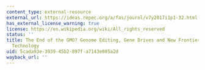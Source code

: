 ```yaml
---
content_type: external-resource
external_url: https://ideas.repec.org/a/fas/journl/v7y2017i1p1-32.html
has_external_license_warning: true
license: https://en.wikipedia.org/wiki/All_rights_reserved
status: ''
title: The End of the GMO? Genome Editing, Gene Drives and New Frontiers of Plant
  Technology
uid: 5cada93e-3939-45b2-897f-a7143e085a2d
wayback_url: ''
---
```


